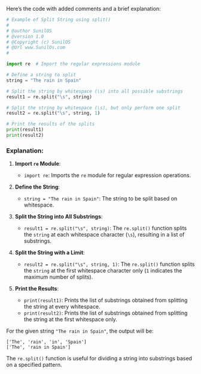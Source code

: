 Here’s the code with added comments and a brief explanation:

```python
# Example of Split String using split()
#
# @author SunilOS  
# @version 1.0
# @Copyright (c) SunilOS  
# @Url www.SunilOs.com
#

import re  # Import the regular expressions module

# Define a string to split
string = "The rain in Spain"

# Split the string by whitespace (\s) into all possible substrings
result1 = re.split("\s", string)

# Split the string by whitespace (\s), but only perform one split
result2 = re.split("\s", string, 1)

# Print the results of the splits
print(result1)
print(result2)
```

### Explanation:

1. **Import `re` Module**:
   - `import re`: Imports the `re` module for regular expression operations.

2. **Define the String**:
   - `string = "The rain in Spain"`: The string to be split based on whitespace.

3. **Split the String into All Substrings**:
   - `result1 = re.split("\s", string)`: The `re.split()` function splits the `string` at each whitespace character (`\s`), resulting in a list of substrings. 

4. **Split the String with a Limit**:
   - `result2 = re.split("\s", string, 1)`: The `re.split()` function splits the `string` at the first whitespace character only (`1` indicates the maximum number of splits).

5. **Print the Results**:
   - `print(result1)`: Prints the list of substrings obtained from splitting the string at every whitespace.
   - `print(result2)`: Prints the list of substrings obtained from splitting the string at the first whitespace only.

For the given string `"The rain in Spain"`, the output will be:
```
['The', 'rain', 'in', 'Spain']
['The', 'rain in Spain']
```

The `re.split()` function is useful for dividing a string into substrings based on a specified pattern.

